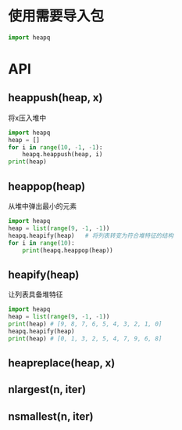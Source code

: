 # 使用需要导入包

```Python
import heapq
```

# API

## heappush(heap, x)

将x压入堆中

```Python
import heapq
heap = []
for i in range(10, -1, -1):
    heapq.heappush(heap, i)
print(heap)
```

## heappop(heap)

从堆中弹出最小的元素
```Python
import heapq
heap = list(range(9, -1, -1))
heapq.heapify(heap)   # 将列表转变为符合堆特征的结构
for i in range(10):
    print(heapq.heappop(heap))
```


## heapify(heap)

让列表具备堆特征

```Python
import heapq
heap = list(range(9, -1, -1))
print(heap) # [9, 8, 7, 6, 5, 4, 3, 2, 1, 0]
heapq.heapify(heap)
print(heap) # [0, 1, 3, 2, 5, 4, 7, 9, 6, 8]

```



## heapreplace(heap, x)


## nlargest(n, iter)


## nsmallest(n, iter)
